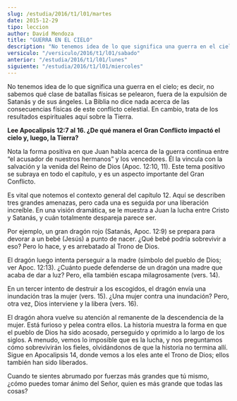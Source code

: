 ```yaml
---
slug: /estudia/2016/t1/l01/martes
date: 2015-12-29
tipo: leccion
author: David Mendoza
title: "GUERRA EN EL CIELO"
description: "No tenemos idea de lo que significa una guerra en el cielo; es decir, no  sabemos qué clase de batallas físicas se pelearon, fuera de la expulsión de  Satanás y de sus ángeles. La Biblia no dice nada acerca de las consecuencias  físicas de este conflicto celestial. En ca..."
versiculo: "/versiculo/2016/t1/l01/sabado"
anterior: "/estudia/2016/t1/l01/lunes"
siguiente: "/estudia/2016/t1/l01/miercoles"
---
```


No tenemos idea de lo que significa una guerra en el cielo; es decir, no sabemos qué clase de batallas físicas se pelearon, fuera de la expulsión de Satanás y de sus ángeles. La Biblia no dice nada acerca de las consecuencias físicas de este conflicto celestial. En cambio, trata de los resultados espirituales aquí sobre la Tierra.

**Lee Apocalipsis 12:7 al 16. ¿De qué manera el Gran Conflicto impactó el cielo y, luego, la Tierra?**

Nota la forma positiva en que Juan habla acerca de la guerra continua entre “el acusador de nuestros hermanos” y los vencedores. Él la vincula con la salvación y la venida del Reino de Dios (Apoc. 12:10, 11). Este tema positivo se subraya en todo el capítulo, y es un aspecto importante del Gran Conflicto.

Es vital que notemos el contexto general del capítulo 12. Aquí se describen tres grandes amenazas, pero cada una es seguida por una liberación increíble. En una visión dramática, se le muestra a Juan la lucha entre Cristo y Satanás, y cuán totalmente despareja parece ser.

Por ejemplo, un gran dragón rojo (Satanás, Apoc. 12:9) se prepara para devorar a un bebé (Jesús) a punto de nacer. ¿Qué bebé podría sobrevivir a eso? Pero lo hace, y es arrebatado al Trono de Dios.

El dragón luego intenta perseguir a la madre (símbolo del pueblo de Dios; ver Apoc. 12:13). ¿Cuánto puede defenderse de un dragón una madre que acaba de dar a luz? Pero, ella también escapa milagrosamente (vers. 14).

En un tercer intento de destruir a los escogidos, el dragón envía una inundación tras la mujer (vers. 15). ¿Una mujer contra una inundación? Pero, otra vez, Dios interviene y la libera (vers. 16).

El dragón ahora vuelve su atención al remanente de la descendencia de la mujer. Está furioso y pelea contra ellos. La historia muestra la forma en que el pueblo de Dios ha sido acosado, perseguido y oprimido a lo largo de los siglos. A menudo, vemos lo imposible que es la lucha, y nos preguntamos cómo sobrevivirán los fieles, olvidándonos de que la historia no termina allí. Sigue en Apocalipsis 14, donde vemos a los eles ante el Trono de Dios; ellos también han sido liberados.

Cuando te sientes abrumado por fuerzas más grandes que tú mismo, ¿cómo puedes tomar ánimo del Señor, quien es más grande que todas las cosas?
